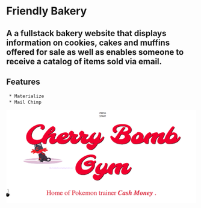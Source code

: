 # Friendly Bakery

## A a fullstack bakery website that displays information on cookies, cakes and muffins offered for sale as well as enables someone to receive a catalog of items sold via email.



  ## Features
     * Materialize
     * Mail Chimp
    

      
      
![alt text](https://raw.githubusercontent.com/AlfonsoArriola/read_me_images/master/cherrybomb.jpg)    
      
